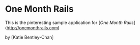 # One Month Rails

This is the pinteresting sample application for
[*One Month Rails*] (http://onemonthrails.com)

by [Katie Bentley-Chan]